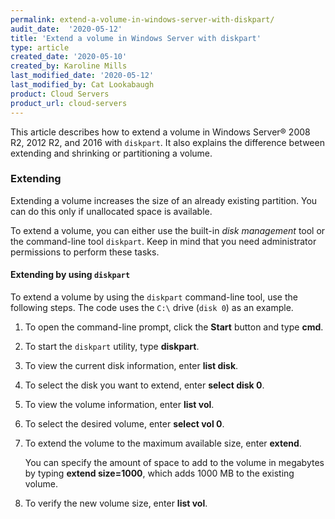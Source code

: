 ```yaml
---
permalink: extend-a-volume-in-windows-server-with-diskpart/
audit_date:  '2020-05-12'
title: 'Extend a volume in Windows Server with diskpart'
type: article
created_date: '2020-05-10'
created_by: Karoline Mills
last_modified_date: '2020-05-12'
last_modified_by: Cat Lookabaugh
product: Cloud Servers
product_url: cloud-servers
---
```


This article describes how to extend a volume in Windows Server&reg; 2008 R2, 2012 R2,
and 2016 with `diskpart`. It also explains the difference between extending and shrinking
or partitioning a volume.

### Extending

Extending a volume increases the size of an already existing partition. You can do this only if
unallocated space is available.

To extend a volume, you can either use the built-in *disk management* tool or the command-line
tool `diskpart`. Keep in mind that you need administrator permissions to perform these tasks.

#### Extending by using `diskpart`

To extend a volume by using the `diskpart` command-line tool, use the following steps. The code uses
the `C:\` drive (`disk 0`) as an example.

1. To open the command-line prompt, click the **Start** button and type **cmd**.

2. To start the `diskpart` utility, type **diskpart**.

3. To view the current disk information, enter **list disk**.

4. To select the disk you want to extend, enter **select disk 0**.

5. To view the volume information, enter **list vol**.

6. To select the desired volume, enter **select vol 0**.

7. To extend the volume to the maximum available size, enter **extend**.

   You can specify the amount of space to add to the volume in megabytes by typing
   **extend size=1000**, which adds 1000 MB to the existing volume.

8.	To verify the new volume size, enter **list vol**.
